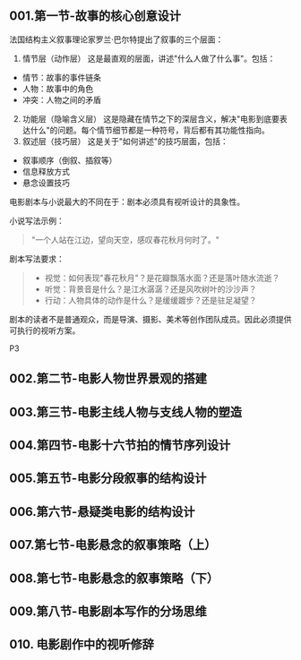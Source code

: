 ## 001.第一节-故事的核心创意设计

法国结构主义叙事理论家罗兰·巴尔特提出了叙事的三个层面：
1. 情节层（动作层）
这是最直观的层面，讲述"什么人做了什么事"。包括：
- 情节：故事的事件链条
- 人物：故事中的角色
- 冲突：人物之间的矛盾
2. 功能层（隐喻含义层）
这是隐藏在情节之下的深层含义，解决"电影到底要表达什么"的问题。每个情节细节都是一种符号，背后都有其功能性指向。
3. 叙述层（技巧层）
这是关于"如何讲述"的技巧层面，包括：
- 叙事顺序（倒叙、插叙等）
- 信息释放方式
- 悬念设置技巧

电影剧本与小说最大的不同在于：剧本必须具有视听设计的具象性。

小说写法示例：

>"一个人站在江边，望向天空，感叹春花秋月何时了。"

剧本写法要求：

> - 视觉：如何表现"春花秋月"？是花瓣飘落水面？还是落叶随水流逝？
> - 听觉：背景音是什么？是江水潺潺？还是风吹树叶的沙沙声？
>- 行动：人物具体的动作是什么？是缓缓踱步？还是驻足凝望？

剧本的读者不是普通观众，而是导演、摄影、美术等创作团队成员。因此必须提供可执行的视听方案。

P3

## 002.第二节-电影人物世界景观的搭建

## 003.第三节-电影主线人物与支线人物的塑造

## 004.第四节-电影十六节拍的情节序列设计

## 005.第五节-电影分段叙事的结构设计
## 006.第六节-悬疑类电影的结构设计

## 007.第七节-电影悬念的叙事策略（上）

## 008.第七节-电影悬念的叙事策略（下）

## 009.第八节-电影剧本写作的分场思维
## 010. 电影剧作中的视听修辞
